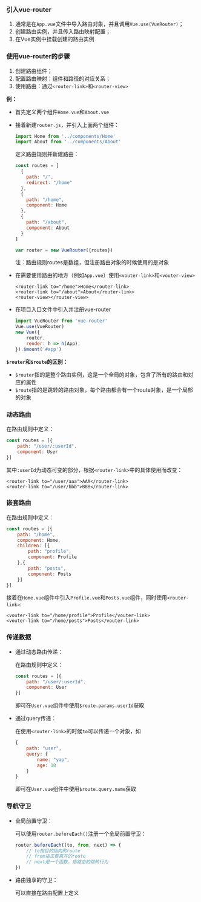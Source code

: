 ### 引入vue-router

1. 通常是在`App.vue`文件中导入路由对象，并且调用`Vue.use(VueRouter)`；
2. 创建路由实例，并且传入路由映射配置；
3. 在Vue实例中挂载创建的路由实例

### 使用vue-router的步骤

1. 创建路由组件；
2. 配置路由映射：组件和路径的对应关系；
3. 使用路由：通过`<router-link>`和`<router-view>`

**例：**

* 首先定义两个组件`Home.vue`和`About.vue`

* 接着新建`router.js`，并引入上面两个组件：

  ```js
  import Home from '../components/Home'
  import About from '../components/About'
  ```

  定义路由规则并新建路由：

  ```js
  const routes = [
    {
      path: "/",
      redirect: "/home"
    },
    {
      path: "/home",
      component: Home
    },
    {
      path: "/about",
      component: About
    }
  ]
  
  var router = new VueRouter({routes})
  ```

  注：路由规则routes是数组，但注册路由对象的时候使用的是对象

* 在需要使用路由的地方（例如`App.vue`）使用`<vouter-link>`和`<vouter-view>`

  ```vue
  <router-link to="/home">Home</router-link>
  <router-link to="/about">About</router-link>
  <router-view></router-view>
  ```

* 在项目入口文件中引入并注册vue-router

  ```js
  import VueRouter from 'vue-router'
  Vue.use(VueRouter)
  new Vue({
      router,
      render: h => h(App),
  }).$mount('#app')
  ```

**`$router`和`$route`的区别：**

* `$router`指的是整个路由实例，这是一个全局的对象，包含了所有的路由和对应的属性
* `$route`指的是跳转的路由对象，每个路由都会有一个route对象，是一个局部的对象

### 动态路由

 在路由规则中定义：

```js
const routes = [{
    path: "/user/:userId".
    component: User
}]
```

其中`:userId`为动态可变的部分，根据`<router-link>`中的具体使用而改变：

```vue
<router-link to="/user/aaa">AAA</router-link>
<router-link to="/user/bbb">BBB</router-link>
```

### 嵌套路由

在路由规则中定义：

```js
const routes = [{
    path: "/home",
    component: Home,
    children: [{
        path: "profile",
        component: Profile
    },{
        path: "posts",
        component: Posts
    }]
}]
```

接着在`Home.vue`组件中引入`Profile.vue`和`Posts.vue`组件，同时使用`<router-link>`:

```vue
<vouter-link to="/home/profile">Profile</vouter-link>
<vouter-link to="/home/posts">Posts</vouter-link>
```

### 传递数据

* 通过动态路由传递：

  在路由规则中定义：

  ```js
  const routes = [{
      path: "/user/:userId".
      component: User
  }]
  ```

  即可在`User.vue`组件中使用`$route.params.userId`获取

* 通过query传递：

  在使用`<router-link>`的时候`to`可以传递一个对象，如

  ```js
  {
      path: "user",
      query: {
          name: "yap",
          age: 18
      }
  }
  ```

  即可在`User.vue`组件中使用`$route.query.name`获取

### 导航守卫

* 全局前置守卫：

  可以使用`router.beforeEach()`注册一个全局前置守卫：

  ```js
  router.beforeEach((to, from, next) => {
      // to指目的指向的route
      // from指正要离开的route
      // next是一个函数，指路由的跳转行为
  })
  ```

* 路由独享的守卫：

  可以直接在路由配置上定义








